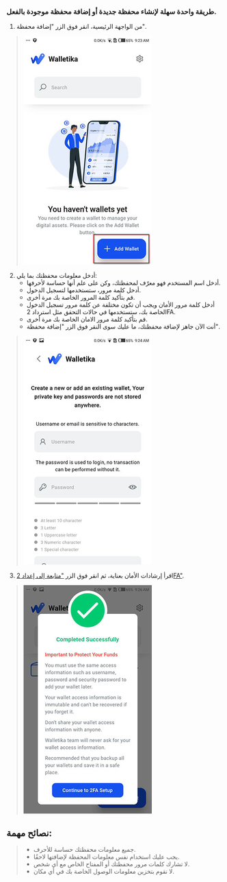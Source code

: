 ### طريقة واحدة سهلة لإنشاء محفظة جديدة أو إضافة محفظة موجودة بالفعل.

1. من الواجهة الرئيسية، انقر فوق الزر "إضافة محفظة".
>![](https://raw.githubusercontent.com/Walletika/walletika-web-fetch/main/docs/how-to-create-wallet/images/1.jpg)

2. أدخل معلومات محفظتك بما يلي:
     - أدخل اسم المستخدم فهو معرّف لمحفظتك، وكن على علم أنها حساسة لأحرفها.
     - أدخل كلمة مرور، ستستخدمها لتسجيل الدخول.
     - قم بتأكيد كلمة المرور الخاصة بك مرة أخرى.
     - أدخل كلمة مرور الأمان ويجب أن تكون مختلفة عن كلمة مرور تسجيل الدخول الخاصة بك، ستستخدمها في حالات التحقق مثل استرداد 2FA.
     - قم بتأكيد كلمة مرور الامان الخاصة بك مرة أخرى.
     - أنت الآن جاهز لإضافة محفظتك، ما عليك سوى النقر فوق الزر "إضافة محفظة".

>![](https://raw.githubusercontent.com/Walletika/walletika-web-fetch/main/docs/how-to-create-wallet/images/2.jpg)

3. اقرأ إرشادات الأمان بعناية، ثم انقر فوق الزر ["متابعة إلى إعداد 2FA"](https://walletika-beta.web.app/documents/guide/how-to-setup-2fa).
>![](https://raw.githubusercontent.com/Walletika/walletika-web-fetch/main/docs/how-to-create-wallet/images/3.jpg)

## نصائح مهمة:
> - جميع معلومات محفظتك حساسة للأحرف.
> - يجب عليك استخدام نفس معلومات المحفظة لإضافتها لاحقًا.
> - لا تشارك كلمات مرور محفظتك أو المفتاح الخاص مع أي شخص.
> - لا نقوم بتخزين معلومات الوصول الخاصة بك في أي مكان.